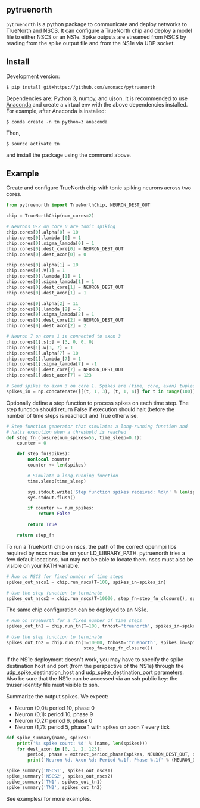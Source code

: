## pytruenorth

``pytruenorth`` is a python package to communicate and deploy networks to TrueNorth and NSCS. It can configure a TrueNorth chip and deploy a model file to either NSCS or an NS1e. Spike outputs are streamed from NSCS by reading from the spike output file and from the NS1e via UDP socket.

## Install

Development version:

    $ pip install git+https://github.com/vmonaco/pytruenorth

Dependencies are: Python 3, numpy, and ujson. It is recommended to use [Anaconda](https://www.continuum.io/downloads) and create a virtual env with the above dependencies installed. For example, after Anaconda is installed:

    $ conda create -n tn python=3 anaconda
    
Then,

    $ source activate tn

and install the package using the command above.

## Example

Create and configure TrueNorth chip with tonic spiking neurons across two cores.

```python
from pytruenorth import TrueNorthChip, NEURON_DEST_OUT

chip = TrueNorthChip(num_cores=2)

# Neurons 0-2 on core 0 are tonic spiking
chip.cores[0].alpha[0] = 10
chip.cores[0].lambda_[0] = 1
chip.cores[0].sigma_lambda[0] = 1
chip.cores[0].dest_core[0] = NEURON_DEST_OUT
chip.cores[0].dest_axon[0] = 0

chip.cores[0].alpha[1] = 10
chip.cores[0].V[1] = 1
chip.cores[0].lambda_[1] = 1
chip.cores[0].sigma_lambda[1] = 1
chip.cores[0].dest_core[1] = NEURON_DEST_OUT
chip.cores[0].dest_axon[1] = 1

chip.cores[0].alpha[2] = 11
chip.cores[0].lambda_[2] = 2
chip.cores[0].sigma_lambda[2] = 1
chip.cores[0].dest_core[2] = NEURON_DEST_OUT
chip.cores[0].dest_axon[2] = 2

# Neuron 7 on core 1 is connected to axon 3
chip.cores[1].s[:] = [3, 0, 0, 0]
chip.cores[1].w[3, 7] = 1
chip.cores[1].alpha[7] = 10
chip.cores[1].lambda_[7] = 1
chip.cores[1].sigma_lambda[7] = -1
chip.cores[1].dest_core[7] = NEURON_DEST_OUT
chip.cores[1].dest_axon[7] = 123

# Send spikes to axon 3 on core 1. Spikes are (time, core, axon) tuples
spikes_in = np.concatenate([[(t, 1, 3), (t, 1, 4)] for t in range(100)])
```

Optionally define a step function to process spikes on each time step. The step function should return False if execution should halt (before the number of time steps is reached) and True otherwise.

```python
# Step function generator that simulates a long-running function and 
# halts execution when a threshold is reached
def step_fn_closure(num_spikes=55, time_sleep=0.1):
    counter = 0

    def step_fn(spikes):
        nonlocal counter
        counter += len(spikes)

        # Simulate a long-running function
        time.sleep(time_sleep)

        sys.stdout.write('Step function spikes received: %d\n' % len(spikes))
        sys.stdout.flush()

        if counter >= num_spikes:
            return False

        return True

    return step_fn
```

To run a TrueNorth chip on nscs, the path of the correct openmpi libs required by nscs must be on your LD_LIBRARY_PATH. pytruenorth tries a few default locations, but may not be able to locate them. nscs must also be visible on your PATH variable.

```python
# Run on NSCS for fixed number of time steps
spikes_out_nscs1 = chip.run_nscs(T=100, spikes_in=spikes_in)

# Use the step function to terminate
spikes_out_nscs2 = chip.run_nscs(T=10000, step_fn=step_fn_closure(), spikes_in=spikes_in)
```

The same chip configuration can be deployed to an NS1e.

```python
# Run on TrueNorth for a fixed number of time steps
spikes_out_tn1 = chip.run_tn(T=100, tnhost='truenorth', spikes_in=spikes_in)

# Use the step function to terminate
spikes_out_tn2 = chip.run_tn(T=10000, tnhost='truenorth', spikes_in=spikes_in,
                             step_fn=step_fn_closure())
```

If the NS1e deployment doesn't work, you may have to specify the spike destination host and port (from the perspective of the NS1e) through the udp_spike_destination_host and udp_spike_destination_port parameters. Also be sure that the NS1e can be accessed via an ssh public key: the tnuser identity file must visible to ssh.

Summarize the output spikes. We expect:

* Neuron (0,0): period 10, phase 0
* Neuron (0,1): period 10, phase 9
* Neuron (0,2): period 6, phase 0
* Neuron (1,7): period 5, phase 1 with spikes on axon 7 every tick

```python
def spike_summary(name, spikes):
    print('%s spike count: %d' % (name, len(spikes)))
    for dest_axon in [0, 1, 2, 123]:
        period, phase = extract_period_phase(spikes, NEURON_DEST_OUT, dest_axon)
        print('Neuron %d, Axon %d: Period %.1f, Phase %.1f' % (NEURON_DEST_OUT, dest_axon, period, phase))

spike_summary('NSCS1', spikes_out_nscs1)
spike_summary('NSCS2', spikes_out_nscs2)
spike_summary('TN1', spikes_out_tn1)
spike_summary('TN2', spikes_out_tn2)
```

See examples/ for more examples.
